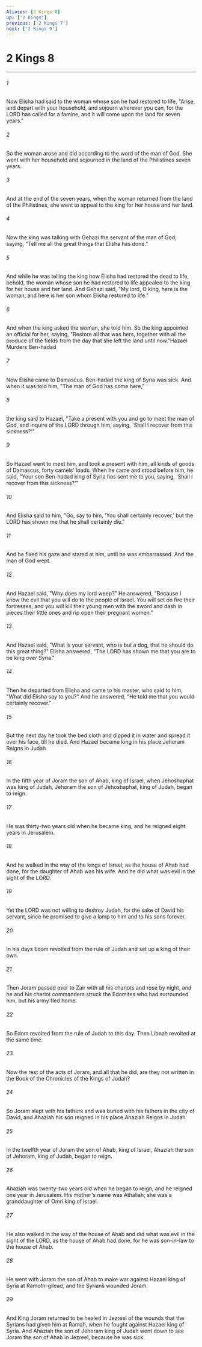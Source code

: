 ```yaml
---
Aliases: [2 Kings 8]
up: ['2 Kings']
previous: ['2 Kings 7']
next: ['2 Kings 9']
---
```

# 2 Kings 8
***



###### 1 
Now Elisha had said to the woman whose son he had restored to life, "Arise, and depart with your household, and sojourn wherever you can, for the LORD has called for a famine, and it will come upon the land for seven years." 

###### 2 
So the woman arose and did according to the word of the man of God. She went with her household and sojourned in the land of the Philistines seven years. 

###### 3 
And at the end of the seven years, when the woman returned from the land of the Philistines, she went to appeal to the king for her house and her land. 

###### 4 
Now the king was talking with Gehazi the servant of the man of God, saying, "Tell me all the great things that Elisha has done." 

###### 5 
And while he was telling the king how Elisha had restored the dead to life, behold, the woman whose son he had restored to life appealed to the king for her house and her land. And Gehazi said, "My lord, O king, here is the woman, and here is her son whom Elisha restored to life." 

###### 6 
And when the king asked the woman, she told him. So the king appointed an official for her, saying, "Restore all that was hers, together with all the produce of the fields from the day that she left the land until now."Hazael Murders Ben-hadad 

###### 7 
Now Elisha came to Damascus. Ben-hadad the king of Syria was sick. And when it was told him, "The man of God has come here," 

###### 8 
the king said to Hazael, "Take a present with you and go to meet the man of God, and inquire of the LORD through him, saying, 'Shall I recover from this sickness?'" 

###### 9 
So Hazael went to meet him, and took a present with him, all kinds of goods of Damascus, forty camels' loads. When he came and stood before him, he said, "Your son Ben-hadad king of Syria has sent me to you, saying, 'Shall I recover from this sickness?'" 

###### 10 
And Elisha said to him, "Go, say to him, 'You shall certainly recover,' but the LORD has shown me that he shall certainly die." 

###### 11 
And he fixed his gaze and stared at him, until he was embarrassed. And the man of God wept. 

###### 12 
And Hazael said, "Why does my lord weep?" He answered, "Because I know the evil that you will do to the people of Israel. You will set on fire their fortresses, and you will kill their young men with the sword and dash in pieces their little ones and rip open their pregnant women." 

###### 13 
And Hazael said, "What is your servant, who is but a dog, that he should do this great thing?" Elisha answered, "The LORD has shown me that you are to be king over Syria." 

###### 14 
Then he departed from Elisha and came to his master, who said to him, "What did Elisha say to you?" And he answered, "He told me that you would certainly recover." 

###### 15 
But the next day he took the bed cloth and dipped it in water and spread it over his face, till he died. And Hazael became king in his place.Jehoram Reigns in Judah 

###### 16 
In the fifth year of Joram the son of Ahab, king of Israel, when Jehoshaphat was king of Judah, Jehoram the son of Jehoshaphat, king of Judah, began to reign. 

###### 17 
He was thirty-two years old when he became king, and he reigned eight years in Jerusalem. 

###### 18 
And he walked in the way of the kings of Israel, as the house of Ahab had done, for the daughter of Ahab was his wife. And he did what was evil in the sight of the LORD. 

###### 19 
Yet the LORD was not willing to destroy Judah, for the sake of David his servant, since he promised to give a lamp to him and to his sons forever. 

###### 20 
In his days Edom revolted from the rule of Judah and set up a king of their own. 

###### 21 
Then Joram passed over to Zair with all his chariots and rose by night, and he and his chariot commanders struck the Edomites who had surrounded him, but his army fled home. 

###### 22 
So Edom revolted from the rule of Judah to this day. Then Libnah revolted at the same time. 

###### 23 
Now the rest of the acts of Joram, and all that he did, are they not written in the Book of the Chronicles of the Kings of Judah? 

###### 24 
So Joram slept with his fathers and was buried with his fathers in the city of David, and Ahaziah his son reigned in his place.Ahaziah Reigns in Judah 

###### 25 
In the twelfth year of Joram the son of Ahab, king of Israel, Ahaziah the son of Jehoram, king of Judah, began to reign. 

###### 26 
Ahaziah was twenty-two years old when he began to reign, and he reigned one year in Jerusalem. His mother's name was Athaliah; she was a granddaughter of Omri king of Israel. 

###### 27 
He also walked in the way of the house of Ahab and did what was evil in the sight of the LORD, as the house of Ahab had done, for he was son-in-law to the house of Ahab. 

###### 28 
He went with Joram the son of Ahab to make war against Hazael king of Syria at Ramoth-gilead, and the Syrians wounded Joram. 

###### 29 
And King Joram returned to be healed in Jezreel of the wounds that the Syrians had given him at Ramah, when he fought against Hazael king of Syria. And Ahaziah the son of Jehoram king of Judah went down to see Joram the son of Ahab in Jezreel, because he was sick.
